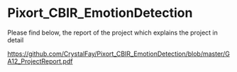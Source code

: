 # Pixort_CBIR_EmotionDetection

Please find below, the report of the project which explains the project in detail

https://github.com/CrystalFay/Pixort_CBIR_EmotionDetection/blob/master/GA12_ProjectReport.pdf
